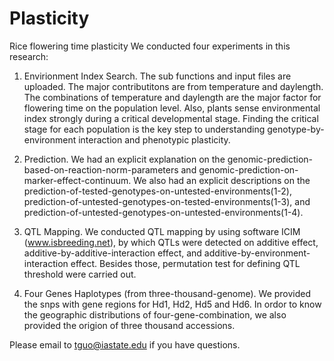 # Plasticity
Rice flowering time plasticity
We conducted four experiments in this research:
1) Envirionment Index Search. The sub functions and input files are uploaded. The major contributitons are from temperature and daylength.
The combinations of temperature and daylength are the major factor for flowering time on the population level. Also, plants sense environmental
index strongly during a critical developmental stage. Finding the critical stage for each population is the key step to understanding 
genotype-by-environment interaction and phenotypic plasticity.

2) Prediction. We had an explicit explanation on the genomic-prediction-based-on-reaction-norm-parameters and 
genomic-prediction-on-marker-effect-continuum. We also had an explicit descriptions on the prediction-of-tested-genotypes-on-untested-environments(1-2), prediction-of-untested-genotypes-on-tested-environments(1-3), and prediction-of-untested-genotypes-on-untested-environments(1-4).

3) QTL Mapping. We conducted QTL mapping by using software ICIM (www.isbreeding.net), by which QTLs were detected on additive effect, additive-by-additive-interaction effect, and additive-by-environment-interaction effect. Besides those, permutation test for defining QTL threshold were carried out.

4) Four Genes Haplotypes (from three-thousand-genome). We provided the snps with gene regions for Hd1, Hd2, Hd5 and Hd6. In ordor to know the geographic distributions of four-gene-combination, we also provided the origion of three thousand accessions.

Please email to tguo@iastate.edu if you have questions.
